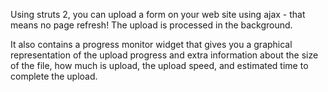 Using struts 2, you can upload a form on your web site using ajax - that means no page refresh! The upload is processed in the background.

It also contains a progress monitor widget that gives you a graphical representation of the upload progress and extra information about the size of the file, how much is upload, the upload speed, and estimated time to complete the upload.